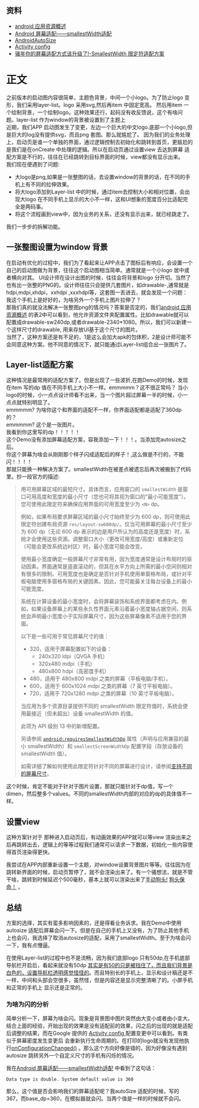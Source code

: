 ## 资料
* [android 应用资源概述](https://developer.android.com/guide/topics/resources/providing-resources)
* [Android 屏幕适配——smallestWidth适配](https://www.jianshu.com/p/c1dd77050e68)
* [AndroidAutoSize ](https://github.com/JessYanCoding/AndroidAutoSize)
* [Activity config  ](https://developer.android.com/guide/topics/manifest/activity-element#config)
* [骚年你的屏幕适配方式该升级了!-SmallestWidth 限定符适配方案](https://www.jianshu.com/p/2aded8bb6ede)
# 正文
之前版本的启动图内容很简单，主题色背景，中间一个小logo。为了防止logo 变形，我们采用layer-list。logo 采用svg,然后再item 中固定宽高。
然后用item 一个绘制背景，一个绘制logo。这种效果还行，起码没有收反馈说，这个有啥问题。layer-list 作为window的背景被设置到了主题上 <br>
近期，我们APP 启动图发生了变更，左边一个巨大的中文logo.底部一个小logo,但是巨大的log没有提供svg，而且png 套图。那么就尴尬了。
因为我们的业务处理上，启动页是谁一个单独的界面，通过逻辑控制去初始化和跳转到首页，更尴尬的是我们是在onCreate 中处理的逻辑。所以在启动页通过设置view 去达到屏幕
适配方案是不行的，往往在已经跳转到目标界面的时候，view都没有显示出来。<br>
我们现在便遇到了问题:

* 大logo是png,如果是一张整图的话，去设置window的背景的话，在不同的手机上有不同的拉伸效果。
* 将大logo添加到Layer-list 中的时候，通过item去控制大小和相对位置，会出现大logo 在不同手机上显示的大小不一样，这和UI想象的宽度百分比适配完全是两码事。
* 将这个流程画到view中，因为业务的关系，还没有显示出来，就已经跳走了。

我们一步步的拆解功能。
## 一张整图设置为window 背景
在启动有优化的过程中，我们为了看起来让APP点击了图标后有响应，会设置一个自己的启动图做为背景，往往这个启动图相当简单。通常就是一个小logo 居中或者横向对其。
UI设计师在设计出图的时候，往往会将背景和logo 分开切。当然了也有出一张整的PNG的。设计师往往只会提供几套图片，如drawable-,通常就是hdpi,mdpi,xhdpi，xxhdpi
,xxxhdpi等，这套图一丢进去，就会发现一个问题：<br>
我这个手机上是好好的，为啥另外一个手机上图片拉伸了？<br>
那我们真的就没法解决一张整图png的情况吗？答案是否定的，我们[android 应用资源概述](https://developer.android.com/guide/topics/resources/providing-resources) 
的表2中可以看到，他允许资源文件夹配置属性。比如drawable就可以配置成drawable-sw240dp,或者drawable-2340*1080。所以，我们可以新建一个这样尺寸的drawable,
用来存放UI基于这个尺寸的图片。<br>
当然了，这种方案还是有不足的，1是这么会加大apk的包体积，2是设计师可能不会同意这种方案。他不同意的情况下，就只能通过Layer-list组合出一张图片了。
## Layer-list适配方案
这种情况是最常用的适配方案了。但是出现了一些波折,在跑Demo的时候，发现在item 写的dp 值在不同手机上大小不一样。emmmmm？这不很正常吗？
当小logo的时候，小一点点设计师看不出来，当一个图片超过屏幕一半的时候，小一点点就特别明显了。<br>
emmmmm? 为啥你这个和界面的适配不一样，你界面适配都是适配了360dp 的？<br>
emmmmm? 这个是一张图片。<br>
我看到你这里写的dp！！！！！<br>
这个Demo没有添加屏幕适配方案，容我添加一下！！！。当添加完autosize之后。<br>
你这个屏幕为啥会从刚刚那个样子闪成适配后的样子！,这么做是不行的，不能闪！！！！<br>
那就只能换一种解决方案了。smallestWidth在被差点被遗忘后再次被搬到了代码里。抄一段官方的描述:

> 用可用屏幕区域的最短尺寸。具体而言，应用窗口的 `smallestWidth` 是窗口可用高度和宽度的最小尺寸（您也可将其视为窗口的“最小可能宽度”）。您可使用此限定符来确保应用界面的可用宽度至少为 `<N>` dp。
>
> 例如，如果布局要求屏幕区域的最小尺寸始终至少为 600 dp，则可使用此限定符创建布局资源 `res/layout-sw600dp/`。仅当可用屏幕的最小尺寸至少为 600 dp（无论 600 dp 表示的边是用户所认为的高度还是宽度）时，系统才会使用这些资源。调整窗口大小（更改可用宽度/高度）或重新定位（可能会更改系统边衬区）时，最小宽度可能会改变。
>
> 使用最小宽度确定一般屏幕尺寸非常有用，因为宽度通常是设计布局时的驱动因素。界面通常是竖直滚动的，但其在水平方向上所需的最小空间则相对有很多的限制。可用宽度也是确定是否针对手机使用单窗格布局，或针对平板电脑使用多窗格布局的关键因素。因此，您可能最关注每台设备上的最小可能宽度。
>
> 系统在计算设备的最小宽度时，会将屏幕装饰和系统界面都考虑在内。例如，如果设备屏幕上的某些永久性界面元素沿着最小宽度轴占据空间，则系统会声明最小宽度小于实际屏幕尺寸，因为这些屏幕像素不适用于您的界面。
>
> 以下是一些可用于常见屏幕尺寸的值：
>
> - 320，适用于屏幕配置如下的设备：
>   - 240x320 ldpi（QVGA 手机）
>   - 320x480 mdpi（手机）
>   - 480x800 hdpi（高密度手机）
> - 480，适用于 480x800 mdpi 之类的屏幕（平板电脑/手机）。
> - 600，适用于 600x1024 mdpi 之类的屏幕（7 英寸平板电脑）。
> - 720，适用于 720x1280 mdpi 之类的屏幕（10 英寸平板电脑）。
>
> 当应用为多个资源目录提供不同的 smallestWidth 限定符值时，系统会使用最接近（但未超出）设备 smallestWidth 的值。
>
> 此项为 API 级别 13 中的新增配置。
>
> 另请参阅 [`android:requiresSmallestWidthDp`](https://developer.android.com/guide/topics/manifest/supports-screens-element#requiresSmallest) 属性（声明与应用兼容的最小 smallestWidth）和 `smallestScreenWidthDp` 配置字段（存放设备的 smallestWidth 值）。
>
> 如需详细了解如何使用此限定符针对不同的屏幕进行设计，请参阅[支持不同的屏幕尺寸](https://developer.android.com/guide/topics/large-screens/support-different-screen-sizes)。

这个时候，肯定不能对于针对于图片设置，那就只能针对于dp值，写一个dimen，然后整多个values。不同的smallestWidth内部的对应的dp的具体值不一样。

## 设置view

这种方案针对于 那种进入启动页后，有动画效果的APP就可以等view 渲染出来之后再跳转出去，逻辑上的等等过程我们通常可以请求一下数据，初始化一些内容使得首页渲染得更快。 

我尝试在APP内部重新设置一个主题，对window设置背景图片等等。往往因为在跳转新界面的时候，启动页暂停了，就不会渲染出来了。有一个骚想法，就是不管干啥，跳转到时候延迟个500毫秒，基本上就可以渲染出来了[手动狗头!]() [狗头保命！]() 。

## 总结

方案的选择，其实有蛮多影响因素的，还是得看业务诉求。我在Demo中使用autosize 适配后屏幕会闪一下。但是在自己的手机上又没有，为了防止其他手机上也会闪，我选择了取消autosize的适配，采用了smallestWidth。至于为啥会闪一下，我有点懵逼。

在使用Layer-list的过程中也不是流畅，因为我们底部logo 只有50dp,在手机底部导航栏开启后，看起来就没有50dp <u>其实是有50的只是被挡住了，而且我们背景是白色的，设置导航栏透明感觉怪怪的</u>。而且特别长的手机上，显示和设计稿还是不一样，中间和头部会空很多，虽然怪，但是内容还是显示完整清晰了的。小屏手机和正常的手机上 显示还是正常的。

### 为啥为闪的分析

简单分析一下，屏幕为啥会闪。现象是背景图中图片突然由大变小或者由小变大。结合上面的经验，开始出现的效果是没有适配前的效果，闪之后的出现的就是适配后调整的结果，而在Google 提供的 [Activity config  ](https://developer.android.com/guide/topics/manifest/activity-element#config) 配置变更中可以看到。有类似于屏幕密度发生变更后 会重新执行生命周期的。在打印的logo就没有发现他执行[onConfigurationChanged()](https://developer.android.com/reference/android/app/Activity#onConfigurationChanged(android.content.res.Configuration)) 。那么这个方向好像是错的，因为好像没有遇到autosize 跳转另外一个自定义尺寸的手机有闪烁的情况。

我在[Android 屏幕适配——smallestWidth适配](https://www.jianshu.com/p/c1dd77050e68) 中看到了这句话：

```
Data type is double. System default value is 360 
```
那么，这个值是否会影响我们的屏幕适配呢？我autoSize 适配的时候，写的367，而base_dp=360，在模拟器就会闪。当两个值是一样的时候就不会闪。









